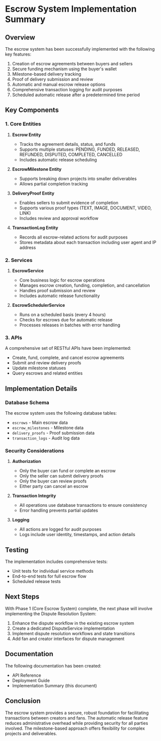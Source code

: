 # Escrow System Implementation Summary

## Overview

The escrow system has been successfully implemented with the following key features:

1. Creation of escrow agreements between buyers and sellers
2. Secure funding mechanism using the buyer's wallet
3. Milestone-based delivery tracking
4. Proof of delivery submission and review
5. Automatic and manual escrow release options
6. Comprehensive transaction logging for audit purposes
7. Scheduled automatic release after a predetermined time period

## Key Components

### 1. Core Entities

1. **Escrow Entity**

   - Tracks the agreement details, status, and funds
   - Supports multiple statuses: PENDING, FUNDED, RELEASED, REFUNDED, DISPUTED, COMPLETED, CANCELLED
   - Includes automatic release scheduling

2. **EscrowMilestone Entity**

   - Supports breaking down projects into smaller deliverables
   - Allows partial completion tracking

3. **DeliveryProof Entity**

   - Enables sellers to submit evidence of completion
   - Supports various proof types (TEXT, IMAGE, DOCUMENT, VIDEO, LINK)
   - Includes review and approval workflow

4. **TransactionLog Entity**
   - Records all escrow-related actions for audit purposes
   - Stores metadata about each transaction including user agent and IP address

### 2. Services

1. **EscrowService**

   - Core business logic for escrow operations
   - Manages escrow creation, funding, completion, and cancellation
   - Handles proof submission and review
   - Includes automatic release functionality

2. **EscrowSchedulerService**
   - Runs on a scheduled basis (every 4 hours)
   - Checks for escrows due for automatic release
   - Processes releases in batches with error handling

### 3. APIs

A comprehensive set of RESTful APIs have been implemented:

- Create, fund, complete, and cancel escrow agreements
- Submit and review delivery proofs
- Update milestone statuses
- Query escrows and related entities

## Implementation Details

### Database Schema

The escrow system uses the following database tables:

- `escrows` - Main escrow data
- `escrow_milestones` - Milestone data
- `delivery_proofs` - Proof submission data
- `transaction_logs` - Audit log data

### Security Considerations

1. **Authorization**

   - Only the buyer can fund or complete an escrow
   - Only the seller can submit delivery proofs
   - Only the buyer can review proofs
   - Either party can cancel an escrow

2. **Transaction Integrity**

   - All operations use database transactions to ensure consistency
   - Error handling prevents partial updates

3. **Logging**
   - All actions are logged for audit purposes
   - Logs include user identity, timestamps, and action details

## Testing

The implementation includes comprehensive tests:

- Unit tests for individual service methods
- End-to-end tests for full escrow flow
- Scheduled release tests

## Next Steps

With Phase 1 (Core Escrow System) complete, the next phase will involve implementing the Dispute Resolution System:

1. Enhance the dispute workflow in the existing escrow system
2. Create a dedicated DisputeService implementation
3. Implement dispute resolution workflows and state transitions
4. Add fan and creator interfaces for dispute management

## Documentation

The following documentation has been created:

- API Reference
- Deployment Guide
- Implementation Summary (this document)

## Conclusion

The escrow system provides a secure, robust foundation for facilitating transactions between creators and fans. The automatic release feature reduces administrative overhead while providing security for all parties involved. The milestone-based approach offers flexibility for complex projects and deliverables.
